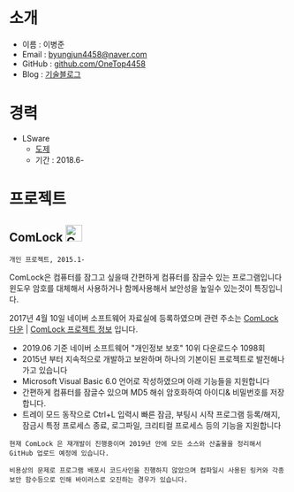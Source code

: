# 소개

- 이름 : 이병준
- Email : byungjun4458@naver.com
- GitHub : [github.com/OneTop4458](https://github.com/OneTop4458)
- Blog : [기술블로그](https://brent-github.tistory.com)

# 경력

- LSware
  - [도제](http://www.smc.hs.kr/crosseditor/binary/images/2016/11/04/20161104194539333_0TUU036R.jpg)
  - 기간 : 2018.6-

# 프로젝트
## ComLock <img src ="https://t1.daumcdn.net/cfile/tistory/991AD8375D00F78B19" alt="ComLock 로고" width="30" height="30"/>
`개인 프로젝트, 2015.1-`

ComLock은 컴퓨터를 잠그고 싶을때 간편하게 컴퓨터를 잠글수 있는 프로그램입니다 윈도우 암호를 대체해서 사용하거나 함께사용해서 보안성을 높일수 있는것이 특징입니다.

2017년 4월 10일 네이버 소프트웨어 자료실에 등록하였으며 관련 주소는 [ComLock 다운](https://software.naver.com/software/version.nhn?softwareId=GWS_002290&categoryId=B0800000) | [ComLock 프로젝트 정보](https://brent-github.tistory.com/entry/%EC%A7%84%ED%96%89%EC%A4%91-%EC%BB%B4%ED%93%A8%ED%84%B0-%EC%9E%A0%EA%B8%88%ED%94%84%EB%A1%9C%EA%B7%B8%EB%9E%A8-Com-Lock) 입니다.

- 2019.06 기준 네이버 소프트웨어 "개인정보 보호" 10위 다운로드수 1098회
- 2015년 부터 지속적으로 개발하고 보완하며 하나의 기본이된 프로젝트로 발전해나가고 있습니다
- Microsoft Visual Basic 6.0 언어로 작성하였으며 아래 기능들을 지원합니다
- 간편하게 컴퓨터를 잠글수 있으며 MD5 해쉬 암호화하여 아이디& 비밀번호를 저장합니다.
- 트레이 모드 동작으로 Ctrl+L 입력시 빠른 잠금, 부팅시 시작 프로그램 등록/해지, 잠금시 특정 프로세스 종료, 로그파일, 크리티컬 프로세스 등의 기능을 지원합니다
  

`현재 ComLock 은 재개발이 진행중이며 2019년 안에 모든 소스와 산출물을 정리해서 GitHub 업로드 예정에 있습니다.`

`비용상의 문제로 프로그램 배포시 코드사인을 진행하지 않았으며 컴파일시 사용된 링커와 각종 보안 함수등으로 인해 바이러스로 오진하는 경우가 있습니다.`
